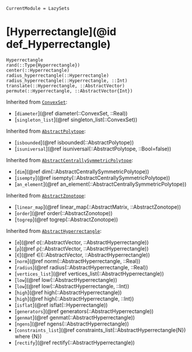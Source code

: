 ```@meta
CurrentModule = LazySets
```

# [Hyperrectangle](@id def_Hyperrectangle)

```@docs
Hyperrectangle
rand(::Type{Hyperrectangle})
center(::Hyperrectangle)
radius_hyperrectangle(::Hyperrectangle)
radius_hyperrectangle(::Hyperrectangle, ::Int)
translate(::Hyperrectangle, ::AbstractVector)
permute(::Hyperrectangle, ::AbstractVector{Int})
```
Inherited from [`ConvexSet`](@ref):
* [`diameter`](@ref diameter(::ConvexSet, ::Real))
* [`singleton_list`](@ref singleton_list(::ConvexSet))

Inherited from [`AbstractPolytope`](@ref):
* [`isbounded`](@ref isbounded(::AbstractPolytope))
* [`isuniversal`](@ref isuniversal(::AbstractPolytope, ::Bool=false))

Inherited from [`AbstractCentrallySymmetricPolytope`](@ref):
* [`dim`](@ref dim(::AbstractCentrallySymmetricPolytope))
* [`isempty`](@ref isempty(::AbstractCentrallySymmetricPolytope))
* [`an_element`](@ref an_element(::AbstractCentrallySymmetricPolytope))

Inherited from [`AbstractZonotope`](@ref):
* [`linear_map`](@ref linear_map(::AbstractMatrix, ::AbstractZonotope))
* [`order`](@ref order(::AbstractZonotope))
* [`togrep`](@ref togrep(::AbstractZonotope))

Inherited from [`AbstractHyperrectangle`](@ref):
* [`σ`](@ref σ(::AbstractVector, ::AbstractHyperrectangle))
* [`ρ`](@ref ρ(::AbstractVector, ::AbstractHyperrectangle))
* [`∈`](@ref ∈(::AbstractVector, ::AbstractHyperrectangle))
* [`norm`](@ref norm(::AbstractHyperrectangle, ::Real))
* [`radius`](@ref radius(::AbstractHyperrectangle, ::Real))
* [`vertices_list`](@ref vertices_list(::AbstractHyperrectangle))
* [`low`](@ref low(::AbstractHyperrectangle))
* [`low`](@ref low(::AbstractHyperrectangle, ::Int))
* [`high`](@ref high(::AbstractHyperrectangle))
* [`high`](@ref high(::AbstractHyperrectangle, ::Int))
* [`isflat`](@ref isflat(::Hyperrectangle))
* [`generators`](@ref generators(::AbstractHyperrectangle))
* [`genmat`](@ref genmat(::AbstractHyperrectangle))
* [`ngens`](@ref ngens(::AbstractHyperrectangle))
* [`constraints_list`](@ref constraints_list(::AbstractHyperrectangle{N}) where {N})
* [`rectify`](@ref rectify(::AbstractHyperrectangle))
